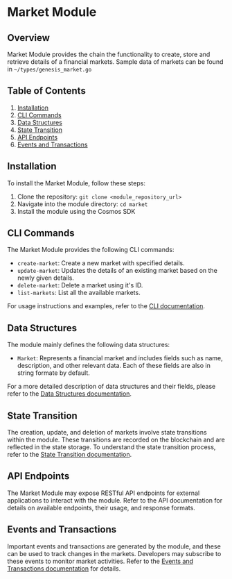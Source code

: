 # Market Module

## Overview

Market Module provides the chain the functionality to create, store and retrieve details of a financial markets. Sample data of markets can be found in ```~/types/genesis_market.go```

## Table of Contents

1. [Installation](#installation)
3. [CLI Commands](#cli-commands)
5. [Data Structures](#data-structures)
6. [State Transition](#state-transition)
4. [API Endpoints](#api-endpoints)
7. [Events and Transactions](#events-and-transactions)

## Installation

To install the Market Module, follow these steps:

1. Clone the repository: `git clone <module_repository_url>`
2. Navigate into the module directory: `cd market`
3. Install the module using the Cosmos SDK

## CLI Commands

The Market Module provides the following CLI commands:

- `create-market`: Create a new market with specified details.
- `update-market`: Updates the details of an existing market based on the newly given details.
- `delete-market`: Delete a market using it's ID.
- `list-markets`: List all the available markets.

For usage instructions and examples, refer to the [CLI documentation]().

## Data Structures

The module mainly defines the following data structures:

- `Market`: Represents a financial market and includes fields such as name, description, and other relevant data. Each of these fields are also in string formate by default.

For a more detailed description of data structures and their fields, please refer to the [Data Structures documentation]().

## State Transition

The creation, update, and deletion of markets involve state transitions within the module. These transitions are recorded on the blockchain and are reflected in the state storage. To understand the state transition process, refer to the [State Transition documentation]().

## API Endpoints

The Market Module may expose RESTful API endpoints for external applications to interact with the module. Refer to the API documentation for details on available endpoints, their usage, and response formats.

## Events and Transactions

Important events and transactions are generated by the module, and these can be used to track changes in the markets. Developers may subscribe to these events to monitor market activities. Refer to the [Events and Transactions documentation]() for details.
